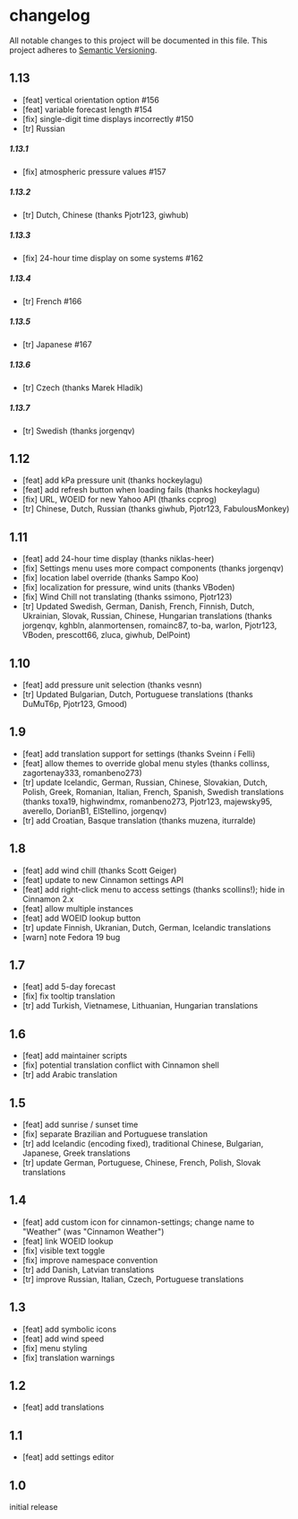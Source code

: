 changelog
=========

All notable changes to this project will be documented in this file.
This project adheres to [Semantic Versioning](http://semver.org/).

## 1.13

- [feat] vertical orientation option #156
- [feat] variable forecast length #154
- [fix] single-digit time displays incorrectly #150
- [tr] Russian

##### 1.13.1

- [fix] atmospheric pressure values #157

##### 1.13.2

- [tr] Dutch, Chinese (thanks Pjotr123, giwhub)

##### 1.13.3

- [fix] 24-hour time display on some systems #162

##### 1.13.4

- [tr] French #166

##### 1.13.5

- [tr] Japanese #167

##### 1.13.6

- [tr] Czech (thanks Marek Hladík)

##### 1.13.7

- [tr] Swedish (thanks jorgenqv)

## 1.12

- [feat] add kPa pressure unit (thanks hockeylagu)
- [feat] add refresh button when loading fails (thanks hockeylagu)
- [fix] URL, WOEID for new Yahoo API (thanks ccprog)
- [tr] Chinese, Dutch, Russian (thanks giwhub, Pjotr123, FabulousMonkey)

## 1.11

- [feat] add 24-hour time display (thanks niklas-heer)
- [fix] Settings menu uses more compact components (thanks jorgenqv)
- [fix] location label override (thanks Sampo Koo)
- [fix] localization for pressure, wind units (thanks VBoden)
- [fix] Wind Chill not translating (thanks ssimono, Pjotr123)
- [tr] Updated Swedish, German, Danish, French, Finnish, Dutch, Ukrainian, Slovak, Russian, Chinese, Hungarian translations (thanks jorgenqv, kghbln, alanmortensen, romainc87, to-ba, warlon, Pjotr123, VBoden, prescott66, zluca, giwhub, DelPoint)

## 1.10

- [feat] add pressure unit selection (thanks vesnn)
- [tr] Updated Bulgarian, Dutch, Portuguese translations (thanks DuMuT6p, Pjotr123, Gmood)

## 1.9

- [feat] add translation support for settings (thanks Sveinn í Felli)
- [feat] allow themes to override global menu styles (thanks collinss, zagortenay333, romanbeno273)
- [tr] update Icelandic, German, Russian, Chinese, Slovakian, Dutch, Polish, Greek, Romanian, Italian, French, Spanish, Swedish translations (thanks toxa19, highwindmx, romanbeno273, Pjotr123, majewsky95, averello, DorianB1, ElStellino, jorgenqv)
- [tr] add Croatian, Basque translation (thanks muzena, iturralde)

## 1.8

- [feat] add wind chill (thanks Scott Geiger)
- [feat] update to new Cinnamon settings API
- [feat] add right-click menu to access settings (thanks scollins!); hide in Cinnamon 2.x
- [feat] allow multiple instances
- [feat] add WOEID lookup button
- [tr] update Finnish, Ukranian, Dutch, German, Icelandic translations
- [warn] note Fedora 19 bug

## 1.7

- [feat] add 5-day forecast
- [fix] fix tooltip translation
- [tr] add Turkish, Vietnamese, Lithuanian, Hungarian translations

## 1.6

- [feat] add maintainer scripts
- [fix] potential translation conflict with Cinnamon shell
- [tr] add Arabic translation

## 1.5

- [feat] add sunrise / sunset time
- [fix] separate Brazilian and Portuguese translation
- [tr] add Icelandic (encoding fixed), traditional Chinese, Bulgarian, Japanese, Greek translations
- [tr] update German, Portuguese, Chinese, French, Polish, Slovak translations

## 1.4

- [feat] add custom icon for cinnamon-settings; change name to "Weather" (was "Cinnamon Weather")
- [feat] link WOEID lookup
- [fix] visible text toggle
- [fix] improve namespace convention
- [tr] add Danish, Latvian translations
- [tr] improve Russian, Italian, Czech, Portuguese translations

## 1.3

- [feat] add symbolic icons
- [feat] add wind speed
- [fix] menu styling
- [fix] translation warnings

## 1.2

- [feat] add translations

## 1.1

- [feat] add settings editor

## 1.0

initial release
